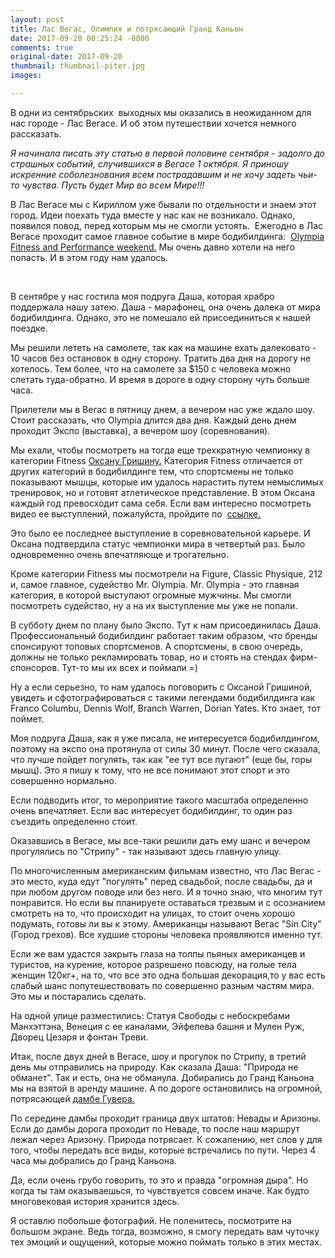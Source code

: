 ```yaml
---
layout: post
title: Лас Вегас, Олимпия и потрясающий Гранд Каньон
date: 2017-09-20 00:25:24 -0800
comments: true
original-date: 2017-09-20
thumbnail: thumbnail-piter.jpg
images:

---
```

В одни из сентябрьских  выходных мы оказались в неожиданном для нас городе - Лас Вегасе. И об этом путешествии хочется немного рассказать. 

*Я начинала писать эту статью в первой половине сентября - задолго до страшных событий, случившихся в Вегасе 1 октября. Я приношу искренние соболезнования всем пострадавшим и не хочу задеть чьи-то чувства. Пусть будет Мир во всем Мире!!!*

В Лас Вегасе мы с Кириллом уже бывали по отдельности и знаем этот город. Идеи поехать туда вместе у нас как не возникало. Однако, появился повод, перед которым мы не смогли устоять. 
Ежегодно в Лас Вегасе проходит самое главное событие в мире бодибилдинга:  <a href="http://mrolympia.com/2017/" target="_blank">Olympia Fitness and Performance weekend.</a> Мы очень давно хотели на него попасть. И в этом году нам удалось. 

<!--separate--> 

В сентябре у нас гостила моя подруга Даша, которая  храбро поддержала нашу затею. Даша - марафонец, она очень далека от мира бодибилдинга. Однако, это не помешало ей присоединиться к нашей поездке. 

Мы решили лететь на самолете, так как на машине ехать далековато - 10 часов без остановок в одну сторону. Тратить два дня на дорогу не хотелось. Тем более, что на самолете за $150 с человека можно слетать туда-обратно. И время в дороге в одну сторону чуть больше часа. 

Прилетели мы в Вегас в пятницу днем, а вечером нас уже ждало шоу. Стоит рассказать, что Olympia длится два дня. Каждый день днем проходит Экспо (выставка), а вечером шоу (соревнования).  

Мы ехали, чтобы посмотреть на тогда еще трехкратную чемпионку в категории Fitness <a href="https://oksanafitness.com/" target="_blank"> Оксану Гришину.</a> Категория Fitness отличается от других категорий в бодибилдинге тем, что спортсмены не только показывают мышцы, которые им удалось нарастить путем немыслимых тренировок, но и готовят атлетическое представление. В этом Оксана каждый год превосходит сама себя. Если вам интересно посмотреть видео ее выступлений, пожалуйста, пройдите по 
<a href="https://www.youtube.com/results?search_query=oksana+grishina+olympia" target="_blank"> ссылке.</a>

Это было ее последнее выступление в соревновательной карьере. И Оксана подтвердила статус чемпионки мира в четвертый раз. Было одновременно очень впечатляюще и трогательно. 

Кроме категории Fitness мы посмотрели на Figure, Classic Physique, 212 и, самое главное, судейство Mr. Olympia. 
Mr. Olympia - это главная категория, в которой выступают огромные мужчины. Мы смогли посмотреть судейство, ну а на их выступление мы уже не попали. 



В субботу днем по плану было Экспо. Тут к нам присоединилась Даша. 
Профессиональный бодибилдинг работает таким образом, что бренды спонсируют топовых спортсменов. А спортсмены, в свою очередь, должны не только рекламировать товар, но и стоять на стендах фирм-спонсоров. Тут-то мы их всех и поймали =)

Ну а если серьезно, то нам удалось поговорить с Оксаной Гришиной, увидеть и сфотографироваться с такими легендами бодибилдинга как Franco Columbu, Dennis Wolf, Branch Warren, Dorian Yates. Кто знает, тот поймет.

Моя подруга Даша, как я уже писала, не интересуется бодибилдингом, поэтому на экспо она протянула от силы 30 минут. После чего сказала, что лучше пойдет погулять, так как "ее тут все пугают" (еще бы, горы мышц). Это я пишу к тому, что не все понимают этот спорт и это совершенно нормально.

Если подводить итог, то мероприятие такого масштаба определенно очень впечатляет. Если вас интересует бодибилдинг, то один раз съездить определенно стоит.   

Оказавшись в Вегасе, мы все-таки решили дать ему шанс и вечером прогулялись по "Стрипу" - так называют здесь главную улицу. 

По многочисленным американским фильмам известно, что Лас Вегас - это место, куда едут "погулять" перед свадьбой, после свадьбы, да и при любом другом поводе или без него. И я точно знаю, что многим тут понравится. Но если вы планируете оставаться трезвым и с осознанием смотреть на то, что происходит на улицах, то стоит очень хорошо подумать, готовы ли вы к этому. Американцы называют Вегас "Sin City" (Город грехов). Все худшие стороны человека проявляются именно тут. 

Если же вам удастся закрыть глаза на толпы пьяных американцев и туристов, на курение, которое разрешено повсюду, на голые тела женщин 120кг+, на то, что все это одна большая декорация,то у вас есть слабый шанс попутешествовать по совершенно разным частям мира. Это мы и постарались сделать.

На одной улице разместились: Статуя Свободы с небоскребами Манхэттэна, Венеция с ее каналами, Эйфелева башня и Мулен Руж, Дворец Цезаря и фонтан Треви. 

Итак, после двух дней в Вегасе, шоу и прогулок по Стрипу, в третий день мы отправились на природу. Как сказала Даша: "Природа не обманет". Так и есть, она не обманула. Добирались до Гранд Каньона мы на взятой в аренду машине. А по дороге остановились на огромной, потрясающей <a href="https://ru.wikipedia.org/wiki/%D0%9F%D0%BB%D0%BE%D1%82%D0%B8%D0%BD%D0%B0_%D0%93%D1%83%D0%B2%D0%B5%D1%80%D0%B0" target="_blank">дамбе Гувера. </a>

По середине дамбы проходит граница двух штатов: Невады и Аризоны. Если до дамбы дорога проходит по Неваде, то после наш маршрут лежал через Аризону. Природа потрясает. К сожалению, нет слов у для того, чтобы передать все виды, которые встречались по пути. Через 4 часа мы добрались до Гранд Каньона. 

Да, если очень грубо говорить, то это и правда "огромная дыра". Но когда ты там оказываешься, то чувствуется совсем иначе. Как будто многовековая история хранится здесь.

Я оставлю побольше фотографий. Не поленитесь, посмотрите на большом экране. Ведь тогда, возможно, я смогу передать вам чуточку тех эмоций и ощущений, которые можно поймать только в этих местах.